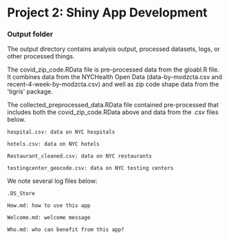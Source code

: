 # Project 2: Shiny App Development

### Output folder

The output directory contains analysis output, processed datasets, logs, or other processed things.

The covid_zip_code.RData file is pre-processed data from the gloabl.R file. It combines data from the NYCHealth Open Data (data-by-modzcta.csv and recent-4-week-by-modzcta.csv) and well as zip code shape data from the 'tigris' package.

The collected_preprocessed_data.RData file contained pre-processed that includes both the covid_zip_code.RData above and data from the .csv files below. 

	hospital.csv: data on NYC hospitals 
	
	hotels.csv: data on NYC hotels

	Restaurant_cleaned.csv: data on NYC restaurants 

	testingcenter_geocode.csv: data on NYC testing centers

We note several log files below:

	.DS_Store
	
	How.md: how to use this app

	Welcome.md: welcome message

	Who.md: who can benefit from this app?